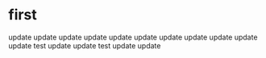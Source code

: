 # first
update update
update
update update
update
update
update
update
update
update
test update
update
test
update
update
